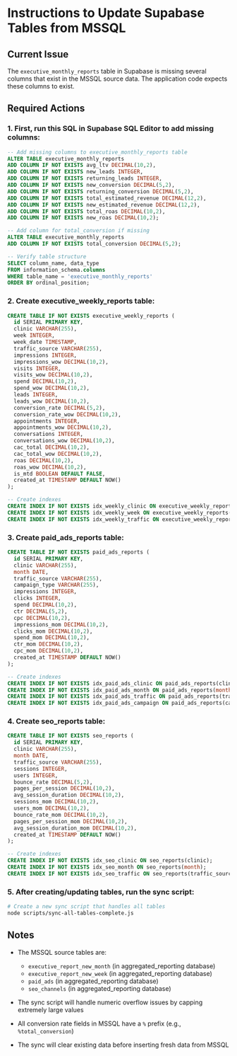 # Instructions to Update Supabase Tables from MSSQL

## Current Issue

The `executive_monthly_reports` table in Supabase is missing several columns that exist in the MSSQL source data. The application code expects these columns to exist.

## Required Actions

### 1. First, run this SQL in Supabase SQL Editor to add missing columns:

```sql
-- Add missing columns to executive_monthly_reports table
ALTER TABLE executive_monthly_reports 
ADD COLUMN IF NOT EXISTS avg_ltv DECIMAL(10,2),
ADD COLUMN IF NOT EXISTS new_leads INTEGER,
ADD COLUMN IF NOT EXISTS returning_leads INTEGER,
ADD COLUMN IF NOT EXISTS new_conversion DECIMAL(5,2),
ADD COLUMN IF NOT EXISTS returning_conversion DECIMAL(5,2),
ADD COLUMN IF NOT EXISTS total_estimated_revenue DECIMAL(12,2),
ADD COLUMN IF NOT EXISTS new_estimated_revenue DECIMAL(12,2),
ADD COLUMN IF NOT EXISTS total_roas DECIMAL(10,2),
ADD COLUMN IF NOT EXISTS new_roas DECIMAL(10,2);

-- Add column for total_conversion if missing
ALTER TABLE executive_monthly_reports
ADD COLUMN IF NOT EXISTS total_conversion DECIMAL(5,2);

-- Verify table structure
SELECT column_name, data_type 
FROM information_schema.columns 
WHERE table_name = 'executive_monthly_reports'
ORDER BY ordinal_position;
```

### 2. Create executive_weekly_reports table:

```sql
CREATE TABLE IF NOT EXISTS executive_weekly_reports (
  id SERIAL PRIMARY KEY,
  clinic VARCHAR(255),
  week INTEGER,
  week_date TIMESTAMP,
  traffic_source VARCHAR(255),
  impressions INTEGER,
  impressions_wow DECIMAL(10,2),
  visits INTEGER,
  visits_wow DECIMAL(10,2),
  spend DECIMAL(10,2),
  spend_wow DECIMAL(10,2),
  leads INTEGER,
  leads_wow DECIMAL(10,2),
  conversion_rate DECIMAL(5,2),
  conversion_rate_wow DECIMAL(10,2),
  appointments INTEGER,
  appointments_wow DECIMAL(10,2),
  conversations INTEGER,
  conversations_wow DECIMAL(10,2),
  cac_total DECIMAL(10,2),
  cac_total_wow DECIMAL(10,2),
  roas DECIMAL(10,2),
  roas_wow DECIMAL(10,2),
  is_mtd BOOLEAN DEFAULT FALSE,
  created_at TIMESTAMP DEFAULT NOW()
);

-- Create indexes
CREATE INDEX IF NOT EXISTS idx_weekly_clinic ON executive_weekly_reports(clinic);
CREATE INDEX IF NOT EXISTS idx_weekly_week ON executive_weekly_reports(week);
CREATE INDEX IF NOT EXISTS idx_weekly_traffic ON executive_weekly_reports(traffic_source);
```

### 3. Create paid_ads_reports table:

```sql
CREATE TABLE IF NOT EXISTS paid_ads_reports (
  id SERIAL PRIMARY KEY,
  clinic VARCHAR(255),
  month DATE,
  traffic_source VARCHAR(255),
  campaign_type VARCHAR(255),
  impressions INTEGER,
  clicks INTEGER,
  spend DECIMAL(10,2),
  ctr DECIMAL(5,2),
  cpc DECIMAL(10,2),
  impressions_mom DECIMAL(10,2),
  clicks_mom DECIMAL(10,2),
  spend_mom DECIMAL(10,2),
  ctr_mom DECIMAL(10,2),
  cpc_mom DECIMAL(10,2),
  created_at TIMESTAMP DEFAULT NOW()
);

-- Create indexes
CREATE INDEX IF NOT EXISTS idx_paid_ads_clinic ON paid_ads_reports(clinic);
CREATE INDEX IF NOT EXISTS idx_paid_ads_month ON paid_ads_reports(month);
CREATE INDEX IF NOT EXISTS idx_paid_ads_traffic ON paid_ads_reports(traffic_source);
CREATE INDEX IF NOT EXISTS idx_paid_ads_campaign ON paid_ads_reports(campaign_type);
```

### 4. Create seo_reports table:

```sql
CREATE TABLE IF NOT EXISTS seo_reports (
  id SERIAL PRIMARY KEY,
  clinic VARCHAR(255),
  month DATE,
  traffic_source VARCHAR(255),
  sessions INTEGER,
  users INTEGER,
  bounce_rate DECIMAL(5,2),
  pages_per_session DECIMAL(10,2),
  avg_session_duration DECIMAL(10,2),
  sessions_mom DECIMAL(10,2),
  users_mom DECIMAL(10,2),
  bounce_rate_mom DECIMAL(10,2),
  pages_per_session_mom DECIMAL(10,2),
  avg_session_duration_mom DECIMAL(10,2),
  created_at TIMESTAMP DEFAULT NOW()
);

-- Create indexes
CREATE INDEX IF NOT EXISTS idx_seo_clinic ON seo_reports(clinic);
CREATE INDEX IF NOT EXISTS idx_seo_month ON seo_reports(month);
CREATE INDEX IF NOT EXISTS idx_seo_traffic ON seo_reports(traffic_source);
```

### 5. After creating/updating tables, run the sync script:

```bash
# Create a new sync script that handles all tables
node scripts/sync-all-tables-complete.js
```

## Notes

- The MSSQL source tables are:
  - `executive_report_new_month` (in aggregated_reporting database)
  - `executive_report_new_week` (in aggregated_reporting database)
  - `paid_ads` (in aggregated_reporting database)
  - `seo_channels` (in aggregated_reporting database)

- The sync script will handle numeric overflow issues by capping extremely large values
- All conversion rate fields in MSSQL have a `%` prefix (e.g., `%total_conversion`)
- The sync will clear existing data before inserting fresh data from MSSQL